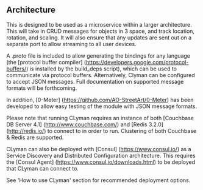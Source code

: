 ## Architecture

This is designed to be used as a microservice within a larger architecture.  This will take in CRUD messages for objects in 3 space, and track location, rotation, and scaling.  It will also ensure that any updates are sent out on a separate port to allow streaming to all user devices.

A .proto file is included to allow generating the bindings for any language (the [protocol buffer compiler] (https://developers.google.com/protocol-buffers/) is installed by the build_deps script), which can be used to communicate via protocol buffers.  Alternatively, Clyman can be configured to accept JSON messages.  Full documentation on supported message formats will be forthcoming.

In addition, [0-Meter] (https://github.com/AO-StreetArt/0-Meter) has been developed to allow easy testing of the module with JSON message formats.

Please note that running CLyman requires an instance of both [Couchbase DB Server 4.1] (http://www.couchbase.com/) and [Redis 3.2.0] (http://redis.io/) to connect to in order to run.  Clustering of both Couchbase & Redis are supported.

CLyman can also be deployed with [Consul] (https://www.consul.io/) as a Service Discovery and Distributed Configuration architecture.  This requires the [Consul Agent] (https://www.consul.io/downloads.html) to be deployed that CLyman can connect to.

See 'How to use CLyman' section for recommended deployment options.
